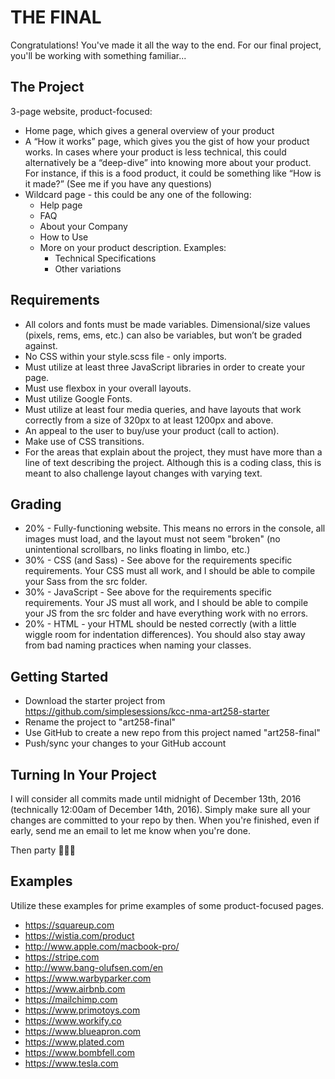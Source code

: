 # THE FINAL

Congratulations! You've made it all the way to the end. For our final project, you'll be working with something familiar...

## The Project

3-page website, product-focused:

- Home page, which gives a general overview of your product
- A “How it works” page, which gives you the gist of how your product works. In cases where your product is less technical, this could alternatively be a “deep-dive” into knowing more about your product. For instance, if this is a food product, it could be something like “How is it made?” (See me if you have any questions)
- Wildcard page - this could be any one of the following:
    - Help page
    - FAQ
    - About your Company
    - How to Use
    - More on your product description. Examples:
        - Technical Specifications
        - Other variations

## Requirements

- All colors and fonts must be made variables. Dimensional/size values (pixels, rems, ems, etc.) can also be variables, but won’t be graded against.
- No CSS within your style.scss file - only imports.
- Must utilize at least three JavaScript libraries in order to create your page.
- Must use flexbox in your overall layouts.
- Must utilize Google Fonts.
- Must utilize at least four media queries, and have layouts that work correctly from a size of 320px to at least 1200px and above.
- An appeal to the user to buy/use your product (call to action).
- Make use of CSS transitions.
- For the areas that explain about the project, they must have more than a line of text describing the project. Although this is a coding class, this is meant to also challenge layout changes with varying text.

## Grading

- 20% - Fully-functioning website. This means no errors in the console, all images must load, and the layout must not seem "broken" (no unintentional scrollbars, no links floating in limbo, etc.)
- 30% - CSS (and Sass) - See above for the requirements specific requirements. Your CSS must all work, and I should be able to compile your Sass from the src folder.
- 30% - JavaScript - See above for the requirements specific requirements. Your JS must all work, and I should be able to compile your JS from the src folder and have everything work with no errors.
- 20% - HTML - your HTML should be nested correctly (with a little wiggle room for indentation differences). You should also stay away from bad naming practices when naming your classes.

## Getting Started

- Download the starter project from https://github.com/simplesessions/kcc-nma-art258-starter
- Rename the project to "art258-final"
- Use GitHub to create a new repo from this project named "art258-final"
- Push/sync your changes to your GitHub account

## Turning In Your Project

I will consider all commits made until midnight of December 13th, 2016 (technically 12:00am of December 14th, 2016). Simply make sure all your changes are committed to your repo by then. When you're finished, even if early, send me an email to let me know when you're done.

Then party 🎉🎉🎉

## Examples

Utilize these examples for prime examples of some product-focused pages.

- https://squareup.com
- https://wistia.com/product
- http://www.apple.com/macbook-pro/
- https://stripe.com
- http://www.bang-olufsen.com/en
- https://www.warbyparker.com
- https://www.airbnb.com
- https://mailchimp.com
- https://www.primotoys.com
- https://www.workify.co
- https://www.blueapron.com
- https://www.plated.com
- https://www.bombfell.com
- https://www.tesla.com
